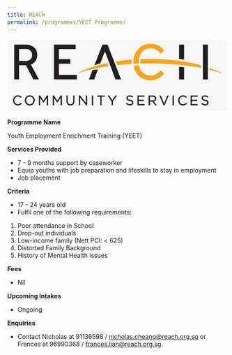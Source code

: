 ```yaml
---
title: REACH
permalink: /programmes/YEET Programme/
---
```


![Reach-logo](/images/Reach-logo.jpg)

**Programme Name**

Youth Employment Enrichment Training (YEET)

**Services Provided**
* 7 - 9 months support by caseworker 
* Equip youths with job preparation and lifeskills to stay in employment
* Job placement 

**Criteria**
* 17 - 24 years old 
* Fulfil one of the following requirements:
1. Poor attendance in School  
2. Drop-out individuals  
3. Low-income family (Nett PCI: < 625) 
4. Distorted Family Background  
5. History of Mental Health issues 

**Fees**
* Nil 

**Upcoming Intakes**
* Ongoing 

**Enquiries** 
* Contact Nicholas at 91136598 / nicholas.cheang@reach.org.sg or Frances at 96990368 / frances.lian@reach.org.sg. 


